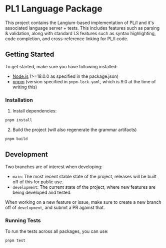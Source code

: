 # PL1 Language Package

This project contains the Langium-based implementation of PL/I and it's associated language server + tests. This includes features such as parsing & validation, along with standard LS features such as syntax highlighting, code completion, and cross-reference linking for PL/I code.

## Getting Started

To get started, make sure you have following installed:

- [Node.js](https://nodejs.org/) (>=18.0.0 as specified in the package.json)
- [pnpm](https://pnpm.io/) (version specified in `pnpm-lock.yaml`, which is 9.0 at the time of writing this)

### Installation

1. Install dependencies:
```sh
pnpm install
```

2. Build the project (will also regenerate the grammar artifacts)
```sh
pnpm build
```

## Development

Two branches are of interest when developing:
- `main`: The most recent stable state of the project, releases will be built off of this for public use.
- `development`: The current state of the project, where new features are being developed and tested.

When working on a new feature or issue, make sure to create a new branch off of `development`, and submit a PR against that.

### Running Tests

To run the tests across all packages, you can use:

```sh
pnpm test
```
